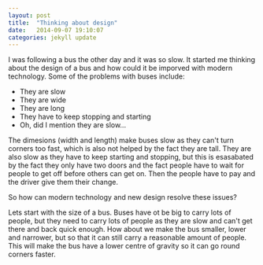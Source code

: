 ```yaml
---
layout: post
title:  "Thinking about design"
date:   2014-09-07 19:10:07
categories: jekyll update
---
```


I was following a bus the other day and it was so slow. It started me thinking about the design of a bus and how could it be imporved with modern technology. Some of the problems with buses include:

* They are slow
* They are wide
* They are long
* They have to keep stopping and starting
* Oh, did I mention they are slow... 

The dimesions (width and length) make buses slow as they can't turn corners too fast, which is also not helped by the fact they are tall. They are also slow as they have to keep starting and stopping, but this is esasabated by the fact they only have two doors and the fact people have to wait for people to get off before others can get on. Then the people have to pay and the driver give them their change. 

So how can modern technology and new design resolve these issues? 

Lets start with the size of a bus. Buses have ot be big to carry lots of people, but they need to carry lots of people as they are slow and can't get there and back quick enough. How about we make the bus smaller, lower and narrower, but so that it can still carry a reasonable amount of people. This will make the bus have a lower centre of gravity so it can go round corners faster. 

